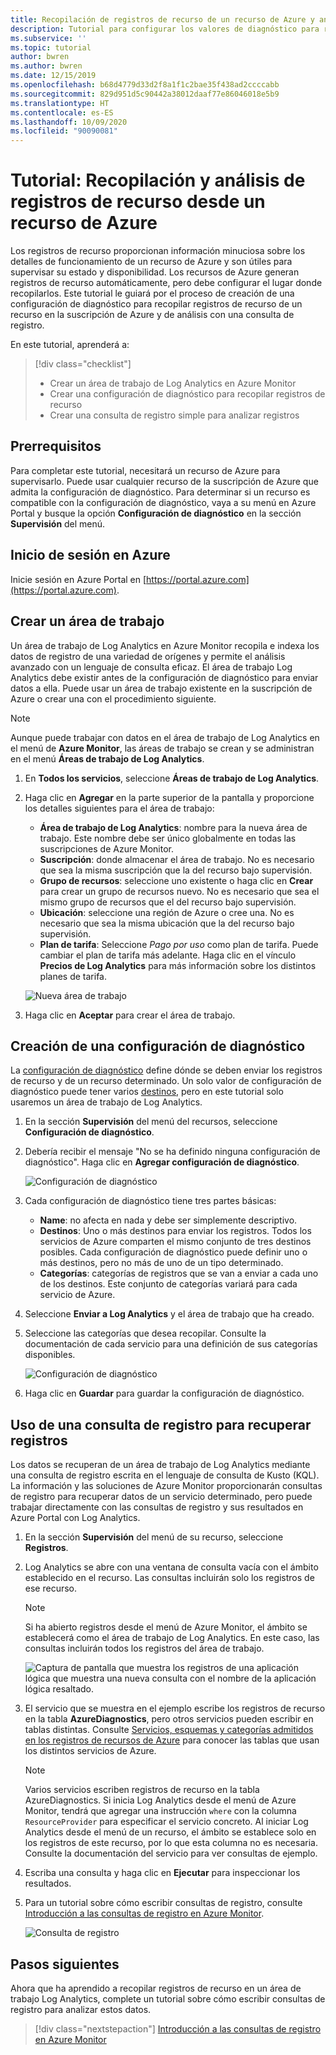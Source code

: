 ```yaml
---
title: Recopilación de registros de recurso de un recurso de Azure y análisis con Azure Monitor
description: Tutorial para configurar los valores de diagnóstico para recopilar registros de recurso de un recurso de Azure en un área de trabajo de Log Analytics donde se puedan analizar con una consulta de registro.
ms.subservice: ''
ms.topic: tutorial
author: bwren
ms.author: bwren
ms.date: 12/15/2019
ms.openlocfilehash: b68d4779d33d2f8a1f1c2bae35f438ad2ccccabb
ms.sourcegitcommit: 829d951d5c90442a38012daaf77e86046018e5b9
ms.translationtype: HT
ms.contentlocale: es-ES
ms.lasthandoff: 10/09/2020
ms.locfileid: "90090081"
---
```

# <a name="tutorial-collect-and-analyze-resource-logs-from-an-azure-resource"></a>Tutorial: Recopilación y análisis de registros de recurso desde un recurso de Azure

Los registros de recurso proporcionan información minuciosa sobre los detalles de funcionamiento de un recurso de Azure y son útiles para supervisar su estado y disponibilidad. Los recursos de Azure generan registros de recurso automáticamente, pero debe configurar el lugar donde recopilarlos. Este tutorial le guiará por el proceso de creación de una configuración de diagnóstico para recopilar registros de recurso de un recurso en la suscripción de Azure y de análisis con una consulta de registro.

En este tutorial, aprenderá a:

> [!div class="checklist"]
> * Crear un área de trabajo de Log Analytics en Azure Monitor
> * Crear una configuración de diagnóstico para recopilar registros de recurso 
> * Crear una consulta de registro simple para analizar registros


## <a name="prerequisites"></a>Prerrequisitos

Para completar este tutorial, necesitará un recurso de Azure para supervisarlo. Puede usar cualquier recurso de la suscripción de Azure que admita la configuración de diagnóstico. Para determinar si un recurso es compatible con la configuración de diagnóstico, vaya a su menú en Azure Portal y busque la opción **Configuración de diagnóstico** en la sección **Supervisión** del menú.


## <a name="log-in-to-azure"></a>Inicio de sesión en Azure
Inicie sesión en Azure Portal en [https://portal.azure.com](https://portal.azure.com).


## <a name="create-a-workspace"></a>Crear un área de trabajo
Un área de trabajo de Log Analytics en Azure Monitor recopila e indexa los datos de registro de una variedad de orígenes y permite el análisis avanzado con un lenguaje de consulta eficaz. El área de trabajo Log Analytics debe existir antes de la configuración de diagnóstico para enviar datos a ella. Puede usar un área de trabajo existente en la suscripción de Azure o crear una con el procedimiento siguiente. 

> [!NOTE]
> Aunque puede trabajar con datos en el área de trabajo de Log Analytics en el menú de **Azure Monitor**, las áreas de trabajo se crean y se administran en el menú **Áreas de trabajo de Log Analytics**.

1. En **Todos los servicios**, seleccione **Áreas de trabajo de Log Analytics**.
2. Haga clic en **Agregar** en la parte superior de la pantalla y proporcione los detalles siguientes para el área de trabajo:
   - **Área de trabajo de Log Analytics**: nombre para la nueva área de trabajo. Este nombre debe ser único globalmente en todas las suscripciones de Azure Monitor.
   - **Suscripción**: donde almacenar el área de trabajo. No es necesario que sea la misma suscripción que la del recurso bajo supervisión.
   - **Grupo de recursos**: seleccione uno existente o haga clic en **Crear** para crear un grupo de recursos nuevo. No es necesario que sea el mismo grupo de recursos que el del recurso bajo supervisión.
   - **Ubicación**: seleccione una región de Azure o cree una. No es necesario que sea la misma ubicación que la del recurso bajo supervisión.
   - **Plan de tarifa**: Seleccione *Pago por uso* como plan de tarifa. Puede cambiar el plan de tarifa más adelante. Haga clic en el vínculo **Precios de Log Analytics** para más información sobre los distintos planes de tarifa.

    ![Nueva área de trabajo](media/tutorial-resource-logs/new-workspace.png)

3. Haga clic en **Aceptar** para crear el área de trabajo.

## <a name="create-a-diagnostic-setting"></a>Creación de una configuración de diagnóstico
La [configuración de diagnóstico](../platform/diagnostic-settings.md) define dónde se deben enviar los registros de recurso y de un recurso determinado. Un solo valor de configuración de diagnóstico puede tener varios [destinos](../platform/diagnostic-settings.md#destinations), pero en este tutorial solo usaremos un área de trabajo de Log Analytics.

1. En la sección **Supervisión** del menú del recursos, seleccione **Configuración de diagnóstico**.
2. Debería recibir el mensaje "No se ha definido ninguna configuración de diagnóstico". Haga clic en **Agregar configuración de diagnóstico**.

    ![Configuración de diagnóstico](media/tutorial-resource-logs/diagnostic-settings.png)

3. Cada configuración de diagnóstico tiene tres partes básicas:
 
   - **Name**: no afecta en nada y debe ser simplemente descriptivo.
   - **Destinos**: Uno o más destinos para enviar los registros. Todos los servicios de Azure comparten el mismo conjunto de tres destinos posibles. Cada configuración de diagnóstico puede definir uno o más destinos, pero no más de uno de un tipo determinado. 
   - **Categorías**: categorías de registros que se van a enviar a cada uno de los destinos. Este conjunto de categorías variará para cada servicio de Azure.

4. Seleccione **Enviar a Log Analytics** y el área de trabajo que ha creado.
5. Seleccione las categorías que desea recopilar. Consulte la documentación de cada servicio para una definición de sus categorías disponibles.

    ![Configuración de diagnóstico](media/tutorial-resource-logs/diagnostic-setting.png)

6. Haga clic en **Guardar** para guardar la configuración de diagnóstico.

    
 
 ## <a name="use-a-log-query-to-retrieve-logs"></a>Uso de una consulta de registro para recuperar registros
Los datos se recuperan de un área de trabajo de Log Analytics mediante una consulta de registro escrita en el lenguaje de consulta de Kusto (KQL). La información y las soluciones de Azure Monitor proporcionarán consultas de registro para recuperar datos de un servicio determinado, pero puede trabajar directamente con las consultas de registro y sus resultados en Azure Portal con Log Analytics. 

1. En la sección **Supervisión** del menú de su recurso, seleccione **Registros**.
2. Log Analytics se abre con una ventana de consulta vacía con el ámbito establecido en el recurso. Las consultas incluirán solo los registros de ese recurso.

    > [!NOTE]
    > Si ha abierto registros desde el menú de Azure Monitor, el ámbito se establecerá como el área de trabajo de Log Analytics. En este caso, las consultas incluirán todos los registros del área de trabajo.
   
    ![Captura de pantalla que muestra los registros de una aplicación lógica que muestra una nueva consulta con el nombre de la aplicación lógica resaltado.](media/tutorial-resource-logs/logs.png)

4. El servicio que se muestra en el ejemplo escribe los registros de recurso en la tabla **AzureDiagnostics**, pero otros servicios pueden escribir en tablas distintas. Consulte [Servicios, esquemas y categorías admitidos en los registros de recursos de Azure](../platform/resource-logs-schema.md) para conocer las tablas que usan los distintos servicios de Azure.

    > [!NOTE]
    > Varios servicios escriben registros de recurso en la tabla AzureDiagnostics. Si inicia Log Analytics desde el menú de Azure Monitor, tendrá que agregar una instrucción `where` con la columna `ResourceProvider` para especificar el servicio concreto. Al iniciar Log Analytics desde el menú de un recurso, el ámbito se establece solo en los registros de este recurso, por lo que esta columna no es necesaria. Consulte la documentación del servicio para ver consultas de ejemplo.


5. Escriba una consulta y haga clic en **Ejecutar** para inspeccionar los resultados. 
6. Para un tutorial sobre cómo escribir consultas de registro, consulte [Introducción a las consultas de registro en Azure Monitor](../log-query/get-started-queries.md).

    ![Consulta de registro](media/tutorial-resource-logs/log-query-1.png)




## <a name="next-steps"></a>Pasos siguientes
Ahora que ha aprendido a recopilar registros de recurso en un área de trabajo Log Analytics, complete un tutorial sobre cómo escribir consultas de registro para analizar estos datos.

> [!div class="nextstepaction"]
> [Introducción a las consultas de registro en Azure Monitor](../log-query/get-started-queries.md)
